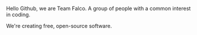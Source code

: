 Hello Github, we are Team Falco. A group of people with a common interest in coding.

We're creating free, open-source software.
